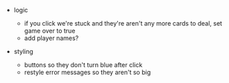 - logic
    <!-- - add method to remove clicked cards from play and add three new cards -->
    <!-- - review logic for determining if something is a set or not -->
    <!-- - prevent adding new cards if there are more than twelve cards on the table when a set it made -->
    <!-- - fix the end of the game -->
    - if you click we're stuck and they're aren't any more cards to deal, set game over to true
    - add player names?

- styling
  - buttons so they don't turn blue after click
  - restyle error messages so they aren't so big

